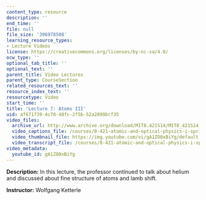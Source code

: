 ```yaml
---
content_type: resource
description: ''
end_time: ''
file: null
file_size: '396978508'
learning_resource_types:
- Lecture Videos
license: https://creativecommons.org/licenses/by-nc-sa/4.0/
ocw_type: ''
optional_tab_title: ''
optional_text: ''
parent_title: Video Lectures
parent_type: CourseSection
related_resources_text: ''
resource_index_text: ''
resourcetype: Video
start_time: ''
title: 'Lecture 7: Atoms III'
uid: af671739-4c70-48fc-2f5b-52a2099bcf35
video_files:
  archive_url: http://www.archive.org/download/MIT8.421S14/MIT8_421S14_lec07_300k.mp4
  video_captions_file: /courses/8-421-atomic-and-optical-physics-i-spring-2014/691e97b2ce4c58b89b0bcd248e3002e5_gA1ZO0xBiYg.vtt
  video_thumbnail_file: https://img.youtube.com/vi/gA1ZO0xBiYg/default.jpg
  video_transcript_file: /courses/8-421-atomic-and-optical-physics-i-spring-2014/54a89c0c768a1d7033d147becb6751ee_gA1ZO0xBiYg.pdf
video_metadata:
  youtube_id: gA1ZO0xBiYg
---
```


**Description:** In this lecture, the professor continued to talk about helium and discussed about fine structure of atoms and lamb shift.

**Instructor:** Wolfgang Ketterle

